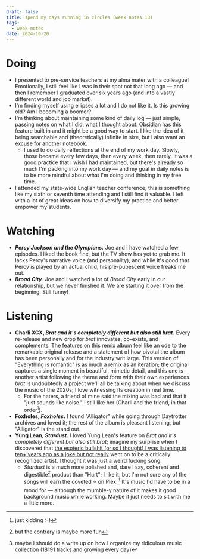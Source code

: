 ```yaml
---
draft: false
title: spend my days running in circles (week notes 13)
tags:
  - week-notes
date: 2024-10-20
---
```


# Doing
* I presented to pre-service teachers at my alma mater with a colleague! Emotionally, I still feel like I was in their spot not that long ago — and then I remember I graduated over six years ago (and into a vastly different world and job market).
* I'm finding myself using ellipses a lot and I do not like it. Is this growing old? Am I becoming a boomer?
* I'm thinking about maintaining some kind of daily log — just simple, passing notes on what I did, what I thought about. Obsidian has this feature built in and it might be a good way to start. I like the idea of it being searchable and (theoretically) infinite in size, but I also want an excuse for another notebook.
	* I used to do daily reflections at the end of my work day. Slowly, those became every few days, then every week, then rarely. It was a good practice that I wish I had maintained, but there's already so much I'm packing into my work day — and my goal in daily notes is to be more mindful about what I'm doing and thinking in my free time.
* I attended my state-wide English teacher conference; this is something like my sixth or seventh time attending and I still find it valuable. I left with a lot of great ideas on how to diversify my practice and better empower my students.
# Watching
* **_Percy Jackson and the Olympians._** Joe and I have watched a few episodes. I liked the book fine, but the TV show has yet to grab me. It lacks Percy's narrative voice (and personality), and while it's good that Percy is played by an actual child, his pre-pubescent voice freaks me out.
* **_Broad City_**. Joe and I watched a lot of _Broad City_ early in our relationship, but we never finished it. We are starting it over from the beginning. Still funny! 
# Listening
* **Charli XCX, _Brat and it's completely different but also still brat_.** Every re-release and new drop for _brat_ innovates, co-exists, and complements. The features on this remix album feel like an ode to the remarkable original release and a statement of how pivotal the album has been personally and for the industry writ large. This version of "Everything is romantic" is as much a remix as an iteration; the original captures a single moment in beautiful, mimetic detail, and this one is another artist following the theme and form with their own experiences. _brat_ is undoubtedly a project we'll all be talking about when we discuss the music of the 2020s; I love witnessing its creation in real time.
	* For the haters, a friend of mine said the mixing was bad and that it "just sounds like noise." I still like her (Charli and the friend, in that order[^1]).
* **Foxholes, _Foxholes_.** I found "Alligator" while going through Daytrotter archives and loved it; the rest of the album is pleasant listening, but "Alligator" is the stand out.
* **Yung Lean, _Stardust_.** I loved Yung Lean's feature on _Brat and it's completely different but also still brat_; imagine my surprise when I discovered that [the esoteric bullshit (or so I thought) I was listening to ten+ years ago as a joke but not really](https://www.youtube.com/watch?v=stgrSjynPKs&pp=ygUJeXVuZyBsZWFu) went on to be a critically recognized artist. I thought it was just a weird fucking song. 
	* _Stardust_ is a much more polished and, dare I say, coherent and digestible[^2] product than "Hurt"; I like it, but I'm not sure any of the songs will earn the coveted ⭐ on Plex.[^3] It's music I'd have to be in a mood for — although the mumble-y nature of it makes it good background music while working. Maybe it just needs to sit with me a little more.
[^1]: just kidding :-)
[^2]: but the contrary is maybe more fun
[^3]: maybe I should do a write up on how I organize my ridiculous music collection (18191 tracks and growing every day)
